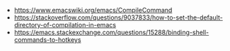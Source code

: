 - https://www.emacswiki.org/emacs/CompileCommand
- https://stackoverflow.com/questions/9037833/how-to-set-the-default-directory-of-compilation-in-emacs
- https://emacs.stackexchange.com/questions/15288/binding-shell-commands-to-hotkeys